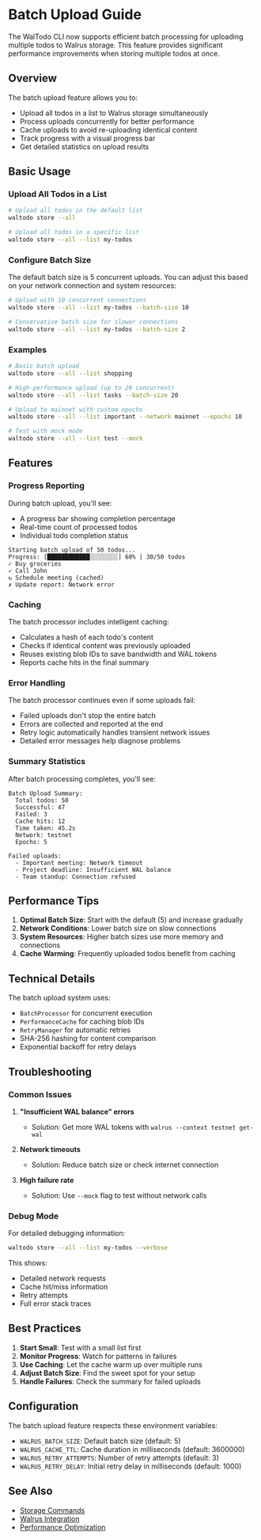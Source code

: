 # Batch Upload Guide

The WalTodo CLI now supports efficient batch processing for uploading multiple todos to Walrus storage. This feature provides significant performance improvements when storing multiple todos at once.

## Overview

The batch upload feature allows you to:
- Upload all todos in a list to Walrus storage simultaneously
- Process uploads concurrently for better performance
- Cache uploads to avoid re-uploading identical content
- Track progress with a visual progress bar
- Get detailed statistics on upload results

## Basic Usage

### Upload All Todos in a List

```bash
# Upload all todos in the default list
waltodo store --all

# Upload all todos in a specific list
waltodo store --all --list my-todos
```

### Configure Batch Size

The default batch size is 5 concurrent uploads. You can adjust this based on your network connection and system resources:

```bash
# Upload with 10 concurrent connections
waltodo store --all --list my-todos --batch-size 10

# Conservative batch size for slower connections
waltodo store --all --list my-todos --batch-size 2
```

### Examples

```bash
# Basic batch upload
waltodo store --all --list shopping

# High-performance upload (up to 20 concurrent)
waltodo store --all --list tasks --batch-size 20

# Upload to mainnet with custom epochs
waltodo store --all --list important --network mainnet --epochs 10

# Test with mock mode
waltodo store --all --list test --mock
```

## Features

### Progress Reporting

During batch upload, you'll see:
- A progress bar showing completion percentage
- Real-time count of processed todos
- Individual todo completion status

```
Starting batch upload of 50 todos...
Progress: [████████████░░░░░░░░] 60% | 30/50 todos
✓ Buy groceries
✓ Call John
↻ Schedule meeting (cached)
✗ Update report: Network error
```

### Caching

The batch processor includes intelligent caching:
- Calculates a hash of each todo's content
- Checks if identical content was previously uploaded
- Reuses existing blob IDs to save bandwidth and WAL tokens
- Reports cache hits in the final summary

### Error Handling

The batch processor continues even if some uploads fail:
- Failed uploads don't stop the entire batch
- Errors are collected and reported at the end
- Retry logic automatically handles transient network issues
- Detailed error messages help diagnose problems

### Summary Statistics

After batch processing completes, you'll see:

```
Batch Upload Summary:
  Total todos: 50
  Successful: 47
  Failed: 3
  Cache hits: 12
  Time taken: 45.2s
  Network: testnet
  Epochs: 5

Failed uploads:
  - Important meeting: Network timeout
  - Project deadline: Insufficient WAL balance
  - Team standup: Connection refused
```

## Performance Tips

1. **Optimal Batch Size**: Start with the default (5) and increase gradually
2. **Network Conditions**: Lower batch size on slow connections
3. **System Resources**: Higher batch sizes use more memory and connections
4. **Cache Warming**: Frequently uploaded todos benefit from caching

## Technical Details

The batch upload system uses:
- `BatchProcessor` for concurrent execution
- `PerformanceCache` for caching blob IDs
- `RetryManager` for automatic retries
- SHA-256 hashing for content comparison
- Exponential backoff for retry delays

## Troubleshooting

### Common Issues

1. **"Insufficient WAL balance" errors**
   - Solution: Get more WAL tokens with `walrus --context testnet get-wal`

2. **Network timeouts**
   - Solution: Reduce batch size or check internet connection

3. **High failure rate**
   - Solution: Use `--mock` flag to test without network calls

### Debug Mode

For detailed debugging information:

```bash
waltodo store --all --list my-todos --verbose
```

This shows:
- Detailed network requests
- Cache hit/miss information
- Retry attempts
- Full error stack traces

## Best Practices

1. **Start Small**: Test with a small list first
2. **Monitor Progress**: Watch for patterns in failures
3. **Use Caching**: Let the cache warm up over multiple runs
4. **Adjust Batch Size**: Find the sweet spot for your setup
5. **Handle Failures**: Check the summary for failed uploads

## Configuration

The batch upload feature respects these environment variables:

- `WALRUS_BATCH_SIZE`: Default batch size (default: 5)
- `WALRUS_CACHE_TTL`: Cache duration in milliseconds (default: 3600000)
- `WALRUS_RETRY_ATTEMPTS`: Number of retry attempts (default: 3)
- `WALRUS_RETRY_DELAY`: Initial retry delay in milliseconds (default: 1000)

## See Also

- [Storage Commands](./storage-command-usage.md)
- [Walrus Integration](./walrusintegration.md)
- [Performance Optimization](./performance-guide.md)